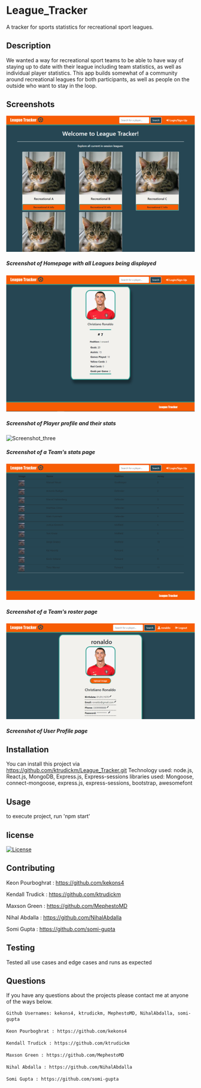 # League_Tracker
A tracker for sports statistics for recreational sport leagues.

## Description

We wanted a way for recreational sport teams to be able to have way of staying up to date with their league including team statistics, as well as individual player statistics. 
This app builds somewhat of a community around recreational leagues for both participants, as well as people on the outside who want to stay in the loop.

## Screenshots

![Screenshot_one](/assets/screenshot_one.PNG)
##### Screenshot of Homepage with all Leagues being displayed

![Screenshot_two](/assets/screenshot_two.PNG)
##### Screenshot of Player profile and their stats

![Screenshot_three](/assets/screesnshot_three.PNG)
##### Screenshot of a Team's stats page

![Screenshot_four](/assets/screenshot_four.PNG)
##### Screenshot of a Team's roster page

![Screenshot_five](/assets/screenshot_five.PNG)
##### Screenshot of User Profile page

## Installation

You can install this project via https://github.com/ktrudickm/League_Tracker.git
Technology used: node.js, React.js, MongoDB, Express.js, Express-sessions
libraries used: Mongoose, connect-mongoose, express.js, express-sessions, bootstrap, awesomefont
 
## Usage

to execute project, run 'npm start'

## license

[![License](https://img.shields.io/badge/License-MIT-blue.svg)](https://opensource.org/licenses/MIT)

## Contributing

Keon Pourboghrat : https://github.com/kekons4

Kendall Trudick : https://github.com/ktrudickm

Maxson Green : https://github.com/MephestoMD

Nihal Abdalla : https://github.com/NihalAbdalla

Somi Gupta : https://github.com/somi-gupta

## Testing

Tested all use cases and edge cases and runs as expected

## Questions

If you have any questions about the projects please contact me at anyone of the ways below.

    Github Usernames: kekons4, ktrudickm, MephestoMD, NihalAbdalla, somi-gupta

    Keon Pourboghrat : https://github.com/kekons4

    Kendall Trudick : https://github.com/ktrudickm

    Maxson Green : https://github.com/MephestoMD

    Nihal Abdalla : https://github.com/NihalAbdalla

    Somi Gupta : https://github.com/somi-gupta
